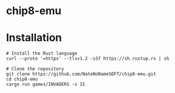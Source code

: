 # chip8-emu

# Installation
```
# Install the Rust language
curl --proto '=https' --tlsv1.2 -sSf https://sh.rustup.rs | sh
```

```
# Clone the repository
git clone https://github.com/NateNoNameSOFT/chip8-emu.git
cd chip8-emu
cargo run games/INVADERS -s 15
```
